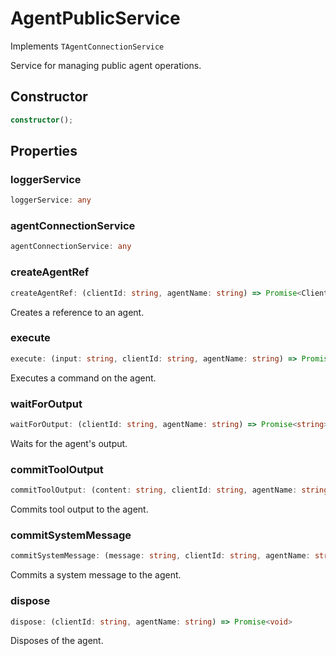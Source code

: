 # AgentPublicService

Implements `TAgentConnectionService`

Service for managing public agent operations.

## Constructor

```ts
constructor();
```

## Properties

### loggerService

```ts
loggerService: any
```

### agentConnectionService

```ts
agentConnectionService: any
```

### createAgentRef

```ts
createAgentRef: (clientId: string, agentName: string) => Promise<ClientAgent>
```

Creates a reference to an agent.

### execute

```ts
execute: (input: string, clientId: string, agentName: string) => Promise<void>
```

Executes a command on the agent.

### waitForOutput

```ts
waitForOutput: (clientId: string, agentName: string) => Promise<string>
```

Waits for the agent's output.

### commitToolOutput

```ts
commitToolOutput: (content: string, clientId: string, agentName: string) => Promise<void>
```

Commits tool output to the agent.

### commitSystemMessage

```ts
commitSystemMessage: (message: string, clientId: string, agentName: string) => Promise<void>
```

Commits a system message to the agent.

### dispose

```ts
dispose: (clientId: string, agentName: string) => Promise<void>
```

Disposes of the agent.
